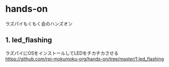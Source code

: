 # hands-on
ラズパイもくもく会のハンズオン  
## 1. led_flashing  
ラズパイにOSをインストールしてLEDをチカチカさせる  
https://github.com/rpi-mokumoku-org/hands-on/tree/master/1.led_flashing    
